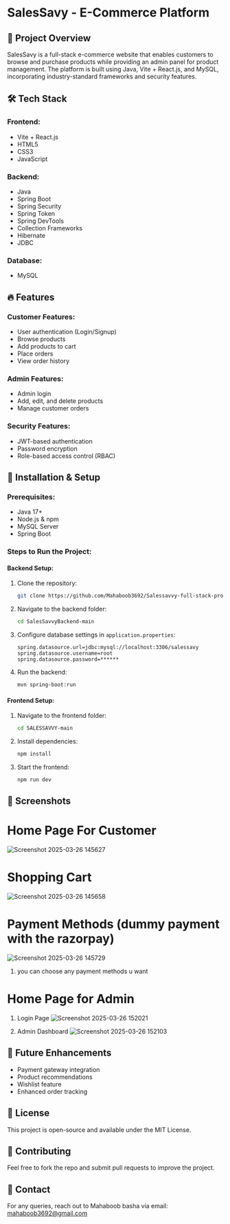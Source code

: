 # SalesSavy - E-Commerce Platform

## 📌 Project Overview
SalesSavy is a full-stack e-commerce website that enables customers to browse and purchase products while providing an admin panel for product management. The platform is built using Java, Vite + React.js, and MySQL, incorporating industry-standard frameworks and security features.

## 🛠️ Tech Stack

### Frontend:
- Vite + React.js
- HTML5
- CSS3
- JavaScript

### Backend:
- Java
- Spring Boot
- Spring Security
- Spring Token
- Spring DevTools
- Collection Frameworks
- Hibernate
- JDBC

### Database:
- MySQL

## 🔥 Features

### Customer Features:
- User authentication (Login/Signup)
- Browse products
- Add products to cart
- Place orders
- View order history

### Admin Features:
- Admin login
- Add, edit, and delete products
- Manage customer orders

### Security Features:
- JWT-based authentication
- Password encryption
- Role-based access control (RBAC)

## 🚀 Installation & Setup

### Prerequisites:
- Java 17+
- Node.js & npm
- MySQL Server
- Spring Boot

### Steps to Run the Project:
#### Backend Setup:
1. Clone the repository:
   ```sh
   git clone https://github.com/Mahaboob3692/Salessavvy-full-stack-project.git
   ```
2. Navigate to the backend folder:
   ```sh
   cd SalesSavvyBackend-main
   ```
3. Configure database settings in `application.properties`:
   ```properties
   spring.datasource.url=jdbc:mysql://localhost:3306/salessavy
   spring.datasource.username=root
   spring.datasource.password=******
   ```
4. Run the backend:
   ```sh
   mvn spring-boot:run
   ```

#### Frontend Setup:
1. Navigate to the frontend folder:
   ```sh
   cd SALESSAVVY-main
   ```
2. Install dependencies:
   ```sh
   npm install
   ```
3. Start the frontend:
   ```sh
   npm run dev
   ```

## 📸 Screenshots
# Home Page For Customer 
![Screenshot 2025-03-26 145627](https://github.com/user-attachments/assets/57d6a437-f5d5-47a2-89c6-18146e8ecfe8)

# Shopping Cart
![Screenshot 2025-03-26 145658](https://github.com/user-attachments/assets/2472cdbd-91cd-4092-8d92-8d6ba8dd360a)

# Payment Methods (dummy payment with the razorpay)
![Screenshot 2025-03-26 145729](https://github.com/user-attachments/assets/9730b078-cc4e-43d9-8c8d-87c39ccd60dd)
1. you can choose any payment methods u want

# Home Page for Admin
1. Login Page
![Screenshot 2025-03-26 152021](https://github.com/user-attachments/assets/a4297db8-0bc8-49cc-bbe9-2431dc196047)

2. Admin Dashboard
![Screenshot 2025-03-26 152103](https://github.com/user-attachments/assets/4ce2c351-dd92-4530-b584-442f047896be)



## 🎯 Future Enhancements
- Payment gateway integration
- Product recommendations
- Wishlist feature
- Enhanced order tracking

## 📝 License
This project is open-source and available under the MIT License.

## 🤝 Contributing
Feel free to fork the repo and submit pull requests to improve the project.

## 📩 Contact
For any queries, reach out to Mahaboob basha via email: mahaboob3692@gmail.com


